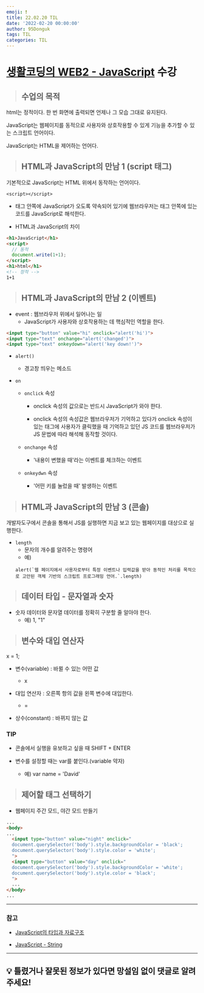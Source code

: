 ```yaml
---
emoji: ❗
title: 22.02.20 TIL
date: '2022-02-20 00:00:00'
author: 95Donguk
tags: TIL
categories: TIL
---
```


# [생활코딩의 WEB2 - JavaScript](https://www.opentutorials.org/course/3085) 수강

> ## 수업의 목적

html는 정적이다. 한 번 화면에 출력되면 언제나 그 모습 그대로 유지된다.

JavaScript는 웹페이지를 동적으로 사용자와 상호작용할 수 있게 기능을 추가할 수 있는 스크립트 언어이다.

JavaScript는 HTML을 제어하는 언어다.

> ## HTML과 JavaScript의 만남 1 (script 태그)

기본적으로 JavaScript는 HTML 위에서 동작하는 언어이다.

`<script></script>`
* 태그 안쪽에 JavaScript가 오도록 약속되어 있기에 웹브라우저는 태그 안쪽에 있는 코드를 JavaScript로 해석한다.

* HTML과 JavaScript의 차이
```html
<h1>JavaScript</h1>
<script>
  // 동적
  document.write(1+1);
</script>
<h1>html</h1>
<!-- 정적 -->
1+1
```

> ## HTML과 JavaScript의 만남 2 (이벤트)

* event : 웹브라우저 위에서 일어나는 일
  * JavaScript가 사용자와 상호작용하는 데 핵심적인 역할을 한다.

```html
<input type="button" value="hi" onclick="alert('hi')">
<input type="text" onchange="alert('changed')">
<input type="text" onkeydown="alert('key down!')">
```

* `alert()`
  * 경고창 띄우는 메소드

* `on`
  * `onclick` 속성
    * onclick 속성의 값으로는 반드시 JavaScript가 와야 한다.

    * onclick 속성의 속성값은 웹브라우저가 기억하고 있다가 onclick 속성이 있는 태그에 사용자가 클릭했을 때 기억하고 있던 JS 코드를 웹브라우저가 JS 문법에 따라 해석해 동작할 것이다.

  * `onchange` 속성
    * '내용이 변했을 때'라는 이벤트를 체크하는 이벤트

  * `onkeydwn` 속성
    * '어떤 키를 눌렀을 때' 발생하는 이벤트 

> ## HTML과 JavaScript의 만남 3 (콘솔)

개발자도구에서 콘솔을 통해서 JS를 실행하면 지금 보고 있는 웹페이지를 대상으로 실행한다.

* `length`
  * 문자의 개수를 알려주는 명령어
  * 예)
  ```
  alert(`웹 페이지에서 사용자로부터 특정 이벤트나 입력값을 받아 동적인 처리를 목적으로 고안된 객체 기반의 스크립트 프로그래밍 언어.`.length)
  ```

> ## 데이터 타입 - 문자열과 숫자

* 숫자 데이터와 문자열 데이터를 정확히 구분할 줄 알아야 한다.
  * 예) 1, "1"

> ## 변수와 대입 연산자

x = 1;

* 변수(variable) : 바뀔 수 있는 어떤 값
  * x

* 대입 연산자 : 오른쪽 항의 값을 왼쪽 변수에 대입한다.
  * = 

* 상수(constant) : 바뀌지 않는 값

### TIP 
* 콘솔에서 실행을 유보하고  싶을 때 SHIFT + ENTER

* 변수를 설정할 때는 var를 붙인다.(variable 약자)
  * 예) var name = 'David'

> ## 제어할 태그 선택하기

* 웹페이지 주간 모드, 야간 모드 만들기
```html
...
<body>
...
  <input type="button" value="night" onclick="
  document.querySelector('body').style.backgroundColor = 'black';
  document.querySelector('body').style.color = 'white';
  ">
  <input type="button" value="day" onclick="
  document.querySelector('body').style.backgroundColor = 'white';
  document.querySelector('body').style.color = 'black';
  ">
  ...
</body>
...
```

***
### 참고
* [JavaScript의 타입과 자료구조](https://developer.mozilla.org/ko/docs/Web/JavaScript/Data_structures)

* [JavaScript - String](https://developer.mozilla.org/ko/docs/Web/JavaScript/Reference/Global_Objects/String)


***
## 💡 틀렸거나 잘못된 정보가 있다면 망설임 없이 댓글로 알려주세요!

